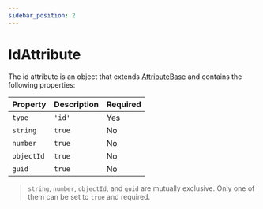 ```yaml
---
sidebar_position: 2
---
```


# IdAttribute

The id attribute is an object that extends [AttributeBase](/docs/api-reference/attributes/base) and contains the following properties:

| Property | Description | Required |
|---|---|---|
| `type` | `'id'` | Yes |
| `string` | `true` | No |
| `number` | `true` | No |
| `objectId` | `true` | No |
| `guid` | `true` | No |

> `string`, `number`, `objectId`, and `guid` are mutually exclusive. Only one of them can be set to `true` and required.
